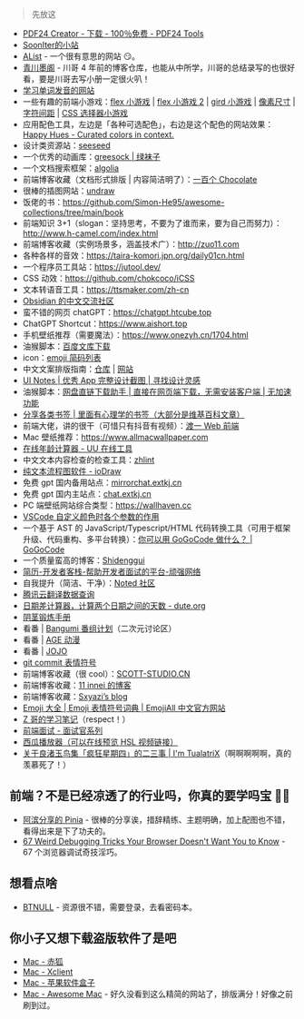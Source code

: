 > 先放这

- [PDF24 Creator - 下载 - 100％免费 - PDF24 Tools](https://tools.pdf24.org/zh/creator#installed)
- [SoonIter的小站](https://sooniter.site/)
- [AList](https://drive.oevery.me/) - 一个很有意思的网站 😏。
- [青川墨阁](https://github.com/ShenQingchuan/Blog-Books) - 川哥 4 年前的博客仓库，也能从中所学，川哥的总结录写的也很好看，要是川哥去写小册一定很火叭！
- [学习单词发音的网站](https://zh.forvo.com)
- 一些有趣的前端小游戏：[flex 小游戏](https://flexboxfroggy.com) | [flex 小游戏 2](http://www.flexboxdefense.com) | [gird 小游戏](https://cssgridgarden.com) | [像素尺寸](https://pixact.ly) | [字符间距](https://type.method.ac) | [CSS 选择器小游戏](http://cssdiner.com)
- 应用配色工具，左边是「各种可选配色」，右边是这个配色的网站效果：[Happy Hues - Curated colors in context.](https://www.happyhues.co/palettes/17)
- 设计类资源站：[seeseed](https://www.seeseed.com/)
- 一个优秀的动画库：[greesock | 绿袜子](https://greensock.com)
- 一个文档搜索框架：[algolia](https://www.algolia.com/doc/)
- 前端博客收藏（文档形式排版 | 内容简洁明了）：[一百个 Chocolate](https://chodocs.cn)
- 很棒的插图网站：[undraw](https://undraw.co/illustrations)
- 饭佬的书：https://github.com/Simon-He95/awesome-collections/tree/main/book
- 前端知识 3+1（slogan：坚持思考，不要为了谁而来，要为自己而努力）：http://www.h-camel.com/index.html
- 前端博客收藏（实例场景多，涵盖技术广）：http://zuo11.com
- 各种各样的音效：https://taira-komori.jpn.org/daily01cn.html
- 一个程序员工具站：https://jutool.dev/
- CSS 动效：https://github.com/chokcoco/iCSS
- 文本转语音工具：https://ttsmaker.com/zh-cn
- [Obsidian 的中文交流社区](https://forum-zh.obsidian.md)
- 蛮不错的网页 chatGPT：https://chatgpt.htcube.top
- ChatGPT Shortcut：https://www.aishort.top
- 手机壁纸推荐（需要魔法）：https://www.onezyh.cn/1704.html
- 油猴脚本：[百度文库下载](https://greasyfork.org/zh-CN/scripts/446060-%E6%96%87%E6%9C%AC%E9%80%89%E4%B8%AD%E5%A4%8D%E5%88%B6-vip%E6%96%87%E6%A1%A3%E5%85%8D%E8%B4%B9%E4%B8%8B%E8%BD%BD-vip%E6%96%87%E5%BA%93%E4%B8%8B%E8%BD%BD%E5%99%A8)
- icon：[emoji 简码列表](https://github.com/ikatyang/emoji-cheat-sheet/blob/master/README.md#face-hand)
- 中文文案排版指南：[仓库](https://github.com/sparanoid/chinese-copywriting-guidelines) | [网站](https://sparanoid.com/note/chinese-copywriting-guidelines)
- [UI Notes | 优秀 App 完整设计截图 | 寻找设计灵感](https://uinotes.com)
- 油猴脚本：[网盘直链下载助手 | 直接在网页端下载，无需安装客户端 | 无加速功能](https://www.baiduyun.wiki/zh-cn)
- [分享各类书签 | 里面有心理学的书签（大部分是维基百科文章）](https://roam.mixcm.com)
- 前端大佬，讲的很干（可惜只有抖音有视频）：[渡一 Web 前端](https://www.douyin.com/user/MS4wLjABAAAAi2oukRVcHpgD-HbVdzsxE7tYykr91YuIKukR_X_Yy08EFWRQhRrECDF6FvbvT8Xa?vid=7150128388164865293)
- Mac 壁纸推荐：https://www.allmacwallpaper.com
- [在线年龄计算器 - UU 在线工具](https://uutool.cn/birth/)
- 中文文本内容检查的检查工具：[zhlint](https://jinjiang.dev/zhlint/)
- [纯文本流程图软件 - ioDraw](https://www.iodraw.com/textflow#/)
- 免费 gpt 国内备用站点：[mirrorchat.extkj.cn](https://mirrorchat.extkj.cn/)
- 免费 gpt 国内主站点：[chat.extkj.cn](https://chat.extkj.cn/)
- PC 端壁纸网站综合类型：https://wallhaven.cc
- [VSCode 自定义颜色时各个参数的作用](https://blog.csdn.net/qq_35333978/article/details/121876103)
- 一个基于 AST 的 JavaScript/Typescript/HTML 代码转换工具（可用于框架升级、代码重构、多平台转换）：[你可以用 GoGoCode 做什么？ | GoGoCode](https://gogocode.io/zh/docs/specification/introduction)
- 一个质量蛮高的博客：[Shidenggui](https://shidenggui.com/)
- [简历-开发者客栈-帮助开发者面试的平台-顽强网络](https://www.developers.pub/resume)
- 自我提升（简洁、干净）：[Noted 社区](https://n.td/public/)
- [腾讯云翻译数据查询](https://console.cloud.tencent.com/tmt)
- [日期差计算器，计算两个日期之间的天数 - dute.org](https://www.dute.org/date-diff?ref=search)
- [阴茎锻炼手册](https://jiba.plus/)
- 看番 | [Bangumi 番组计划](http://bangumi.tv/)（二次元讨论区）
- 看番 | [AGE 动漫](https://www.agedm.tv/)
- 看番 | [JOJO](https://app.syrme.top/)
- [git commit 表情符号](https://gitmoji.dev/)
- 前端博客收藏（很 cool）：[SCOTT-STUDIO.CN](https://blog.scott-studio.cn/)
- 前端博客收藏：[11 innei 的博客](https://innei.in/)
- 前端博客收藏：[Sxyazi’s blog](https://sxyz.blog/)
- [Emoji 大全 | Emoji 表情符号词典 | EmojiAll 中文官方网站](https://www.emojiall.com/zh-hans)
- [Z 哥的学习笔记](https://github.com/galaxy-s10/study-books)（respect！）
- [前端面试 - 面试官系列](https://vue3js.cn/interview/)
- [西瓜播放器（可以在线预览 HSL 视频链接）](https://v2.h5player.bytedance.com/generate/)
- [关于良渚玉鸟集「疯狂星期四」的二三事 | I'm TualatriX](https://imtx.me/blog/birland-crazy-thursday/)（啊啊啊啊啊，真的羡慕死了！）

## 前端？不是已经凉透了的行业吗，你真的要学吗宝 🙏🏻

- [阿滨分享的 Pinia](https://tourmaline-lawyer-574.notion.site/Pinia-9c5d49fd3e08479b88bf3272321b3011) - 很棒的分享诶，措辞精练、主题明确，加上配图也不错，看得出来是下了功夫的。
- [67 Weird Debugging Tricks Your Browser Doesn't Want You to Know](https://alan.norbauer.com/articles/browser-debugging-tricks) - 67 个浏览器调试奇技淫巧。

## 想看点啥

- [BTNULL](https://www.btnull.org/) - 资源很不错，需要登录，去看密码本。

## 你小子又想下载盗版软件了是吧

- [Mac - 赤狐](https://www.foxmac.com/)
- [Mac - Xclient](https://xclient.info/)
- [Mac - 苹果软件盒子](https://www.macappbox.com/)
- [Mac - Awesome Mac](https://wangchujiang.com/awesome-mac/README-zh.html) - 好久没看到这么精简的网站了，排版满分！好像之前刷到过。
